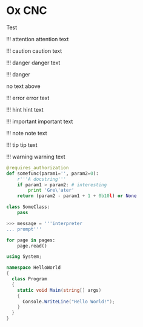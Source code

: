 # Ox CNC

Test

!!! attention
    attention text

!!! caution
    caution text

!!! danger
    danger text

!!! danger

no text above

!!! error
    error text

!!! hint
    hint text

!!! important
    important text

!!! note
    note text

!!! tip
    tip text

!!! warning
    warning text


``` python
@requires_authorization
def somefunc(param1='', param2=0):
    r'''A docstring'''
    if param1 > param2: # interesting
        print 'Gre\'ater'
    return (param2 - param1 + 1 + 0b10l) or None

class SomeClass:
    pass

>>> message = '''interpreter
... prompt'''
```


``` python
for page in pages:
    page.read()
```

``` csharp
using System;

namespace HelloWorld
{
  class Program
  {
    static void Main(string[] args)
    {
      Console.WriteLine("Hello World!");    
    }
  }
}
```
